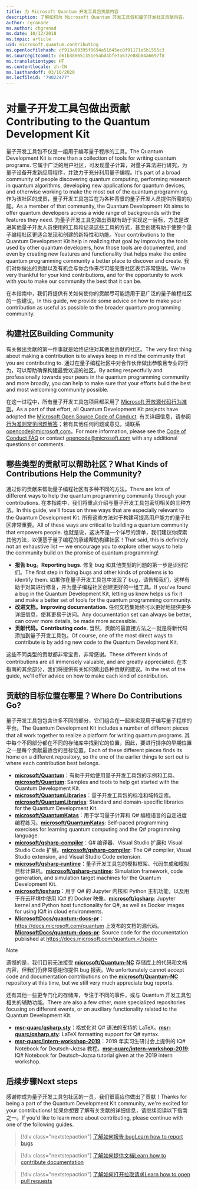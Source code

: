 ```yaml
---
title: 为 Microsoft Quantum 开发工具包贡献内容
description: 了解如何为 Microsoft Quantum 开发工具包和量子开发社区贡献内容。
author: cgranade
ms.author: chgranad
ms.date: 10/12/2018
ms.topic: article
uid: microsoft.quantum.contributing
ms.openlocfilehash: cf913a09395f0694a51645ec8f91171e5b1555c3
ms.sourcegitcommit: d61b388651351e5abd4bfe7a672e88b84a6697f8
ms.translationtype: HT
ms.contentlocale: zh-CN
ms.lasthandoff: 03/10/2020
ms.locfileid: "79022477"
---
```

# <a name="contributing-to-the-quantum-development-kit"></a><span data-ttu-id="6ea5b-103">对量子开发工具包做出贡献</span><span class="sxs-lookup"><span data-stu-id="6ea5b-103">Contributing to the Quantum Development Kit</span></span>

<span data-ttu-id="6ea5b-104">量子开发工具包不仅是一组用于编写量子程序的工具。</span><span class="sxs-lookup"><span data-stu-id="6ea5b-104">The Quantum Development Kit is more than a collection of tools for writing quantum programs.</span></span>
<span data-ttu-id="6ea5b-105">它属于广泛的用户社区，可发现量子计算，对量子算法进行研究，为量子设备开发新应用程序，并致力于充分利用量子编程。</span><span class="sxs-lookup"><span data-stu-id="6ea5b-105">It's part of a broad community of people discovering quantum computing, performing research in quantum algorithms, developing new applications for quantum devices, and otherwise working to make the most out of the quantum programming.</span></span>
<span data-ttu-id="6ea5b-106">作为该社区的成员，量子开发工具包旨在为各种背景的量子开发人员提供所需的功能。</span><span class="sxs-lookup"><span data-stu-id="6ea5b-106">As a member of that community, the Quantum Development Kit aims to offer quantum developers across a wide range of backgrounds with the features they need.</span></span>
<span data-ttu-id="6ea5b-107">为量子开发工具包做出贡献有助于实现这一目标，方法是改进其他量子开发人员使用的工具和记录这些工具的方式，甚至创建有助于使整个量子编程社区更适合发现和创建的新特性和功能。</span><span class="sxs-lookup"><span data-stu-id="6ea5b-107">Your contributions to the Quantum Development Kit help in realizing that goal by improving the tools used by other quantum developers, how those tools are documented, and even by creating new features and functionality that helps make the entire quantum programming community a better place to discover and create.</span></span>
<span data-ttu-id="6ea5b-108">我们对你做出的贡献以及有机会与你合作来尽可能完善社区表示非常感谢。</span><span class="sxs-lookup"><span data-stu-id="6ea5b-108">We're very thankful for your kind contributions, and for the opportunity to work with you to make our community the best that it can be.</span></span>

<span data-ttu-id="6ea5b-109">在本指南中，我们将提供有关如何使你的贡献尽可能适用于更广泛的量子编程社区的一些建议。</span><span class="sxs-lookup"><span data-stu-id="6ea5b-109">In this guide, we provide some advice on how to make your contribution as useful as possible to the broader quantum programming community.</span></span>

## <a name="building-community"></a><span data-ttu-id="6ea5b-110">构建社区</span><span class="sxs-lookup"><span data-stu-id="6ea5b-110">Building Community</span></span>

<span data-ttu-id="6ea5b-111">有关做出贡献的第一件事就是始终记住对其做出贡献的社区。</span><span class="sxs-lookup"><span data-stu-id="6ea5b-111">The very first thing about making a contribution is to always keep in mind the community that you are contributing to.</span></span>
<span data-ttu-id="6ea5b-112">通过在量子编程社区中对合作伙伴做出恭敬且专业的行为，可以帮助确保构建最受欢迎的社区。</span><span class="sxs-lookup"><span data-stu-id="6ea5b-112">By acting respectfully and professionally towards your peers in the quantum programming community and more broadly, you can help to make sure that your efforts build the best and most welcoming community possible.</span></span>

<span data-ttu-id="6ea5b-113">在这一过程中，所有量子开发工具包项目都采用了 [Microsoft 开放源代码行为准则](https://opensource.microsoft.com/codeofconduct/)。</span><span class="sxs-lookup"><span data-stu-id="6ea5b-113">As a part of that effort, all Quantum Development Kit projects have adopted the [Microsoft Open Source Code of Conduct](https://opensource.microsoft.com/codeofconduct/).</span></span>
<span data-ttu-id="6ea5b-114">有关详细信息，请参阅[行为准则常见问题解答](https://opensource.microsoft.com/codeofconduct/faq/)；若有其他任何问题或意见，请联系 [opencode@microsoft.com](mailto:opencode@microsoft.com)。</span><span class="sxs-lookup"><span data-stu-id="6ea5b-114">For more information, please see the [Code of Conduct FAQ](https://opensource.microsoft.com/codeofconduct/faq/) or contact [opencode@microsoft.com](mailto:opencode@microsoft.com) with any additional questions or comments.</span></span>

## <a name="what-kinds-of-contributions-help-the-community"></a><span data-ttu-id="6ea5b-115">哪些类型的贡献可以帮助社区？</span><span class="sxs-lookup"><span data-stu-id="6ea5b-115">What Kinds of Contributions Help the Community?</span></span>

<span data-ttu-id="6ea5b-116">通过你的贡献来帮助量子编程社区有多种不同的方法。</span><span class="sxs-lookup"><span data-stu-id="6ea5b-116">There are lots of different ways to help the quantum programming community through your contributions.</span></span>
<span data-ttu-id="6ea5b-117">在本指南中，我们将重点介绍与量子开发工具包密切相关的三种方法。</span><span class="sxs-lookup"><span data-stu-id="6ea5b-117">In this guide, we'll focus on three ways that are especially relevant to the Quantum Development Kit.</span></span>
<span data-ttu-id="6ea5b-118">所有这些方法对于构建可提高用户能力的量子社区非常重要。</span><span class="sxs-lookup"><span data-stu-id="6ea5b-118">All of these ways are critical to building a quantum community that empowers people.</span></span>
<span data-ttu-id="6ea5b-119">也就是说，这决不是一个详尽的清单，我们建议你探索其他方法，以便基于量子编程的承诺帮助构建社区！</span><span class="sxs-lookup"><span data-stu-id="6ea5b-119">That said, this is definitely not an exhaustive list — we encourage you to explore other ways to help the community build on the promise of quantum programming!</span></span>

- <span data-ttu-id="6ea5b-120">**报告 bug。**</span><span class="sxs-lookup"><span data-stu-id="6ea5b-120">**Reporting bugs.**</span></span> <span data-ttu-id="6ea5b-121">修复 bug 和其他类型的问题的第一步是识别它们。</span><span class="sxs-lookup"><span data-stu-id="6ea5b-121">The first step in fixing bugs and other kinds of problems is to identify them.</span></span> <span data-ttu-id="6ea5b-122">如果你在量子开发工具包中发现了 bug，请告知我们，这样有助于对其进行修复，并为量子编程社区创建更好的一组工具。</span><span class="sxs-lookup"><span data-stu-id="6ea5b-122">If you've found a bug in the Quantum Development Kit, letting us know helps us fix it and make a better set of tools for the quantum programming community.</span></span>
- <span data-ttu-id="6ea5b-123">**改进文档。**</span><span class="sxs-lookup"><span data-stu-id="6ea5b-123">**Improving documentation.**</span></span> <span data-ttu-id="6ea5b-124">任何文档集始终可以更好地提供更多详细信息，使其更易于访问。</span><span class="sxs-lookup"><span data-stu-id="6ea5b-124">Any documentation set can always be better, can cover more details, be made more accessible.</span></span>
- <span data-ttu-id="6ea5b-125">**贡献代码。**</span><span class="sxs-lookup"><span data-stu-id="6ea5b-125">**Contributing code.**</span></span> <span data-ttu-id="6ea5b-126">当然，贡献的最直接方法之一就是将新代码添加到量子开发工具包。</span><span class="sxs-lookup"><span data-stu-id="6ea5b-126">Of course, one of the most direct ways to contribute is by adding new code to the Quantum Development Kit.</span></span>

<span data-ttu-id="6ea5b-127">这些不同类型的贡献都非常宝贵，非常感谢。</span><span class="sxs-lookup"><span data-stu-id="6ea5b-127">These different kinds of contributions are all immensely valuable, and are greatly appreciated.</span></span>
<span data-ttu-id="6ea5b-128">在本指南的其余部分，我们将提供有关如何做出各种贡献的建议。</span><span class="sxs-lookup"><span data-stu-id="6ea5b-128">In the rest of the guide, we'll offer advice on how to make each kind of contribution.</span></span>

## <a name="where-do-contributions-go"></a><span data-ttu-id="6ea5b-129">贡献的目标位置在哪里？</span><span class="sxs-lookup"><span data-stu-id="6ea5b-129">Where Do Contributions Go?</span></span>

<span data-ttu-id="6ea5b-130">量子开发工具包包含许多不同的部分，它们组合在一起来实现用于编写量子程序的平台。</span><span class="sxs-lookup"><span data-stu-id="6ea5b-130">The Quantum Development Kit includes a number of different pieces that all work together to realize a platform for writing quantum programs.</span></span>
<span data-ttu-id="6ea5b-131">其中每个不同部分都在不同的存储库中找到它的位置，因此，要进行排序的早期位置之一是每个贡献最适合的目标位置。</span><span class="sxs-lookup"><span data-stu-id="6ea5b-131">Each of these different pieces finds its home on a different repository, so the one of the earlier things to sort out is where each contribution best belongs.</span></span>

- <span data-ttu-id="6ea5b-132">[**microsoft/Quantum**](https://github.com/Microsoft/Quantum)：有助于开始使用量子开发工具包的示例和工具。</span><span class="sxs-lookup"><span data-stu-id="6ea5b-132">[**microsoft/Quantum**](https://github.com/Microsoft/Quantum): Samples and tools to help get started with the Quantum Development Kit.</span></span>
- <span data-ttu-id="6ea5b-133">[**microsoft/QuantumLibraries**](https://github.com/Microsoft/QuantumLibraries)：量子开发工具包的标准和域特定库。</span><span class="sxs-lookup"><span data-stu-id="6ea5b-133">[**microsoft/QuantumLibraries**](https://github.com/Microsoft/QuantumLibraries): Standard and domain-specific libraries for the Quantum Development Kit.</span></span>
- <span data-ttu-id="6ea5b-134">[**microsoft/QuantumKatas**](https://github.com/Microsoft/QuantumKatas)：用于学习量子计算和 Q# 编程语言的自定进度编程练习。</span><span class="sxs-lookup"><span data-stu-id="6ea5b-134">[**microsoft/QuantumKatas**](https://github.com/Microsoft/QuantumKatas): Self-paced programming exercises for learning quantum computing and the Q# programming language.</span></span>
- <span data-ttu-id="6ea5b-135">[**microsoft/qsharp-compiler**](https://github.com/microsoft/qsharp-compiler)：Q# 编译器、Visual Studio 扩展和 Visual Studio Code 扩展。</span><span class="sxs-lookup"><span data-stu-id="6ea5b-135">[**microsoft/qsharp-compiler**](https://github.com/microsoft/qsharp-compiler): The Q# compiler, Visual Studio extension, and Visual Studio Code extension.</span></span>
- <span data-ttu-id="6ea5b-136">[**microsoft/qsharp-runtime**](https://github.com/microsoft/qsharp-runtime)：量子开发工具包的模拟框架、代码生成和模拟目标计算机。</span><span class="sxs-lookup"><span data-stu-id="6ea5b-136">[**microsoft/qsharp-runtime**](https://github.com/microsoft/qsharp-runtime): Simulation framework, code generation, and simulation target machines for the Quantum Development Kit.</span></span>
- <span data-ttu-id="6ea5b-137">[**microsoft/iqsharp**](https://github.com/microsoft/iqsharp)：用于 Q# 的 Jupyter 内核和 Python 主机功能，以及用于在云环境中使用 IQ# 的 Docker 映像。</span><span class="sxs-lookup"><span data-stu-id="6ea5b-137">[**microsoft/iqsharp**](https://github.com/microsoft/iqsharp): Jupyter kernel and Python host functionality for Q#, as well as Docker images for using IQ# in cloud environments.</span></span>
- <span data-ttu-id="6ea5b-138">[**MicrosoftDocs/quantum-docs-pr**](https://github.com/MicrosoftDocs/quantum-docs-pr)： https://docs.microsoft.com/quantum 上发布的文档的源代码。</span><span class="sxs-lookup"><span data-stu-id="6ea5b-138">[**MicrosoftDocs/quantum-docs-pr**](https://github.com/MicrosoftDocs/quantum-docs-pr): Source code for the documentation published at https://docs.microsoft.com/quantum.</span></span>

> [!NOTE]
> <span data-ttu-id="6ea5b-139">遗憾的是，我们目前无法接受 [**microsoft/Quantum-NC**](https://github.com/microsoft/Quantum-NC) 存储库上的代码和文档内容，但我们仍非常感谢你提供 bug 报表。</span><span class="sxs-lookup"><span data-stu-id="6ea5b-139">We unfortunately cannot accept code and documentation contributions on the [**microsoft/Quantum-NC**](https://github.com/microsoft/Quantum-NC) repository at this time, but we still very much appreciate bug reports.</span></span>

<span data-ttu-id="6ea5b-140">还有其他一些更专门化的存储库，专注于不同的事件，或与 Quantum 开发工具包相关的辅助功能。</span><span class="sxs-lookup"><span data-stu-id="6ea5b-140">There are also a few other, more specialized repositories focusing on different events, or on auxiliary functionality related to the Quantum Development Kit.</span></span>

- <span data-ttu-id="6ea5b-141">[**msr-quarc/qsharp.sty**](https://github.com/msr-quarc/qsharp.sty)：格式化对 Q# 语法的支持的 LaTeX。</span><span class="sxs-lookup"><span data-stu-id="6ea5b-141">[**msr-quarc/qsharp.sty**](https://github.com/msr-quarc/qsharp.sty): LaTeX formatting support for Q# syntax.</span></span>
- <span data-ttu-id="6ea5b-142">[**msr-quarc/intern-workshop-2019**](https://github.com/msr-quarc/intern-workshop-2019)：2019 年实习生研讨会上提供的 IQ# Notebook for Deutsch–Jozsa 教程。</span><span class="sxs-lookup"><span data-stu-id="6ea5b-142">[**msr-quarc/intern-workshop-2019**](https://github.com/msr-quarc/intern-workshop-2019): IQ# Notebook for Deutsch–Jozsa tutorial given at the 2019 intern workshop.</span></span>

## <a name="next-steps"></a><span data-ttu-id="6ea5b-143">后续步骤</span><span class="sxs-lookup"><span data-stu-id="6ea5b-143">Next steps</span></span>

<span data-ttu-id="6ea5b-144">感谢你成为量子开发工具包社区的一员，我们很高应你做出了贡献！</span><span class="sxs-lookup"><span data-stu-id="6ea5b-144">Thanks for being a part of the Quantum Development Kit community, we're excited for your contributions!</span></span>
<span data-ttu-id="6ea5b-145">如果你想要了解有关贡献的详细信息，请继续阅读以下指南之一。</span><span class="sxs-lookup"><span data-stu-id="6ea5b-145">If you'd like to learn more about contributing, please continue with one of the following guides.</span></span>

> [!div class="nextstepaction"]
> [<span data-ttu-id="6ea5b-146">了解如何报告 bug</span><span class="sxs-lookup"><span data-stu-id="6ea5b-146">Learn how to report bugs</span></span>](xref:microsoft.quantum.contributing.reporting)

> [!div class="nextstepaction"]
> [<span data-ttu-id="6ea5b-147">了解如何提供文档</span><span class="sxs-lookup"><span data-stu-id="6ea5b-147">Learn how to contribute documentation</span></span>](xref:microsoft.quantum.contributing.docs)

> [!div class="nextstepaction"]
> [<span data-ttu-id="6ea5b-148">了解如何打开拉取请求</span><span class="sxs-lookup"><span data-stu-id="6ea5b-148">Learn how to open pull requests</span></span>](xref:microsoft.quantum.contributing.pulls)

